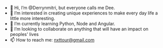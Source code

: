 - 👋 Hi, I’m @Derrynmitri, but everyone calls me Dee.
- 👀 I’m interested in creating unique experiences to make every day life a little more interesting.
- 🌱 I’m currently learning Python, Node and Angular.
- 💞️ I’m looking to collaborate on anything that will have an impact on peoples' lives
- 📫 How to reach me: nxttour@gmail.com

<!---
Derrynmitri/Derrynmitri is a ✨ special ✨ repository because its `README.md` (this file) appears on your GitHub profile.
You can click the Preview link to take a look at your changes.
--->
